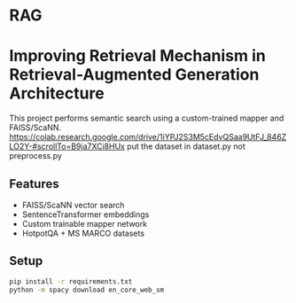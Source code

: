# RAG
# Improving Retrieval Mechanism in Retrieval-Augmented Generation Architecture

This project performs semantic search using a custom-trained mapper and FAISS/ScaNN.
https://colab.research.google.com/drive/1iYPJ2S3M5cEdvQSaa9UtFJ_846ZLO2Y-#scrollTo=B9ja7XCi8HUx
put the dataset in dataset.py not preprocess.py

## Features

- FAISS/ScaNN vector search
- SentenceTransformer embeddings
- Custom trainable mapper network
- HotpotQA + MS MARCO datasets

## Setup

```bash
pip install -r requirements.txt
python -m spacy download en_core_web_sm
